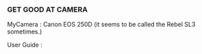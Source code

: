### GET GOOD AT CAMERA 

MyCamera : Canon EOS 250D (it seems to be called the Rebel SL3 sometimes.)

User Guide  :

